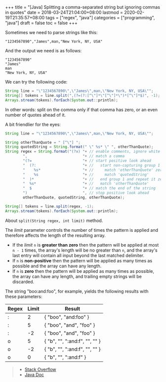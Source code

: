 +++
title = "[Java] Splitting a comma-separated string but ignoring commas in quotes"
date = 2018-03-24T21:04:00+08:00
lastmod = 2020-02-19T21:35:57+08:00
tags = ["regex", "java"]
categories = ["programming", "java"]
draft = false
toc = false
+++

Sometimes we need to parse strings like this:

```nil
"1234567890","James",man,"New York, NY, USA"
```

And the output we need is as follows:

```nil
"1234567890"
"James"
man
"New York, NY, USA"
```

<!--more-->

We can try the following code:

```java
String line = "\"1234567890\",\"James\",man,\"New York, NY, USA\"";
String[] tokens = line.split(",(?=(?:[^\"]*\"[^\"]*\")*[^\"]*$)", -1);
Arrays.stream(tokens).forEach(System.out::println);
```

In other words: split on the comma only if that comma has zero, or an even number of quotes ahead of it.

A bit friendlier for the eyes:

```java
String line = "\"1234567890\",\"James\",man,\"New York, NY, USA\"";

String otherThanQuote = " [^\"] ";
String quotedString = String.format(" \" %s* \" ", otherThanQuote);
String regex = String.format("(?x) "+ // enable comments, ignore white spaces
        ",                         "+ // match a comma
        "(?=                       "+ // start positive look ahead
        "  (?:                     "+ //   start non-capturing group 1
        "    %s*                   "+ //     match 'otherThanQuote' zero or more times
        "    %s                    "+ //     match 'quotedString'
        "  )*                      "+ //   end group 1 and repeat it zero or more times
        "  %s*                     "+ //   match 'otherThanQuote'
        "  $                       "+ // match the end of the string
        ")                         ", // stop positive look ahead
        otherThanQuote, quotedString, otherThanQuote);

String[] tokens = line.split(regex, -1);
Arrays.stream(tokens).forEach(System.out::println);
```

About `split(String regex, int limit)` method.

The _limit_ parameter controls the number of times the pattern is applied and therefore affects the length of the resulting array.

-   If the _limit_ `n` is **greater than zero** then the pattern will be applied at most `n - 1` times, the array's length will be no greater than `n`, and the array's last entry will contain all input beyond the last matched delimiter.
-   If `n` is **non-positive** then the pattern will be applied as many times as possible and the array can have any length.
-   If `n` is **zero** then the pattern will be applied as many times as possible, the array can have any length, and trailing empty strings will be discarded.

The string "boo:and:foo", for example, yields the following results with these parameters:

| Regex | Limit | Result                        |
|-------|-------|-------------------------------|
| :     | 2     | { "boo", "and:foo" }          |
| :     | 5     | { "boo", "and", "foo" }       |
| :     | -2    | { "boo", "and", "foo" }       |
| o     | 5     | { "b", "", ":and:f", "", "" } |
| o     | -2    | { "b", "", ":and:f", "", "" } |
| o     | 0     | { "b", "", ":and:f" }         |

> -   [Stack Overflow](https://stackoverflow.com/questions/1757065)
> -   [Java Doc](https://docs.oracle.com/javase/6/docs/api/java/lang/String.html#split(java.lang.String,%20int))

